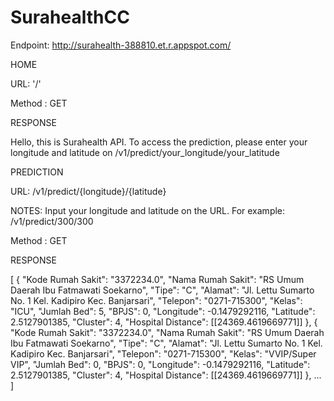 # SurahealthCC

Endpoint: http://surahealth-388810.et.r.appspot.com/

HOME

  URL: '/'

  Method : GET

  RESPONSE

  Hello, this is Surahealth API. To access the prediction, please enter your longitude and latitude on     /v1/predict/your_longitude/your_latitude


PREDICTION

  URL: /v1/predict/{longitude}/{latitude}

  NOTES: Input your longitude and latitude on the URL. For example: /v1/predict/300/300

  Method : GET


RESPONSE

[
  {
    "Kode Rumah Sakit": "3372234.0",
    "Nama Rumah Sakit": "RS Umum Daerah Ibu Fatmawati Soekarno",
    "Tipe": "C",
    "Alamat": "Jl. Lettu Sumarto No. 1 Kel. Kadipiro Kec. Banjarsari",
    "Telepon": "0271-715300",
    "Kelas": "ICU",
    "Jumlah Bed": 5,
    "BPJS": 0,
    "Longitude": -0.1479292116,
    "Latitude": 2.5127901385,
    "Cluster": 4,
    "Hospital Distance": [[24369.4619669771]]
  },
  {
    "Kode Rumah Sakit": "3372234.0",
    "Nama Rumah Sakit": "RS Umum Daerah Ibu Fatmawati Soekarno",
    "Tipe": "C",
    "Alamat": "Jl. Lettu Sumarto No. 1 Kel. Kadipiro Kec. Banjarsari",
    "Telepon": "0271-715300",
    "Kelas": "VVIP/Super VIP",
    "Jumlah Bed": 0,
    "BPJS": 0,
    "Longitude": -0.1479292116,
    "Latitude": 2.5127901385,
    "Cluster": 4,
    "Hospital Distance": [[24369.4619669771]]
  },
  ...
]
